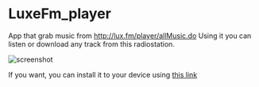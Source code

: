 # LuxeFm_player

App that grab music from http://lux.fm/player/allMusic.do 
Using it you can listen or download any track from this radiostation.

![screenshot](https://pp.userapi.com/c636320/v636320602/60a6a/sAg7zAkS0qA.jpg)

If you want, you can install it to your device using [this link](https://www.iardel.store.aptoide.com)
